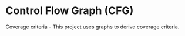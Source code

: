 # Control Flow Graph (CFG)
 
Coverage criteria - This project uses graphs to derive coverage criteria. 
